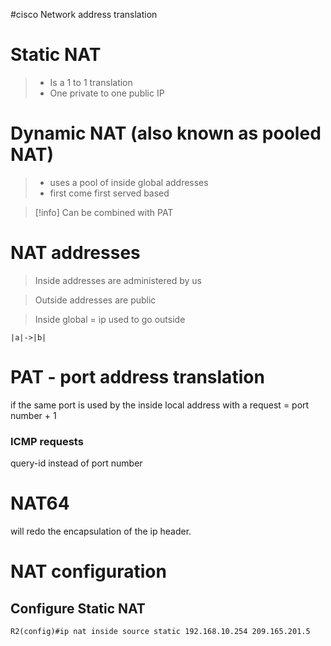 #cisco
Network address translation

# Static NAT
>- Is a 1 to 1 translation
>- One private to one public IP

# Dynamic NAT (also known as pooled NAT)
> - uses a pool of inside global addresses
> - first come first served based

>[!info] Can be combined with PAT

# NAT addresses

> Inside addresses are administered by us

> Outside addresses are public

> Inside global = ip used to go outside


```mermaid
|a|->|b|
```


# PAT - port address translation

if the same port is used by the inside local address with a request = port number + 1

### ICMP requests

query-id instead of port number


# NAT64

will redo the encapsulation of the ip header.

# NAT configuration

## Configure Static NAT
```
R2(config)#ip nat inside source static 192.168.10.254 209.165.201.5
```